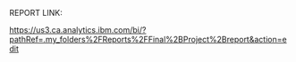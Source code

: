 REPORT LINK:

https://us3.ca.analytics.ibm.com/bi/?pathRef=.my_folders%2FReports%2FFinal%2BProject%2Breport&action=edit

